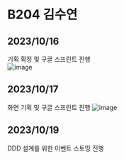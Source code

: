 # B204 김수연

## 2023/10/16
기획 확정 및 구글 스프린트 진행  
![image](/uploads/a85978dc7226b8c26a38c4c926889318/image.png)

## 2023/10/17
화면 기획 및 구글 스프린트 진행
![image](/uploads/7c886de14085686ea70cab78f3198e1e/image.png)

## 2023/10/19
DDD 설계를 위한 이벤트 스토밍 진행
